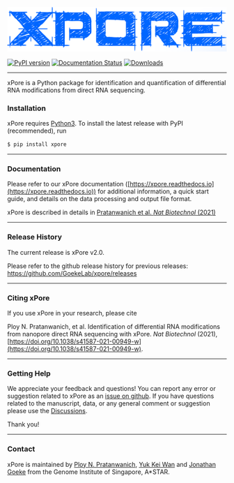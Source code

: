 ![alt text](https://github.com/GoekeLab/xpore/blob/master/figures/xpore_textlogo.png "xPore")



[![PyPI version](https://badge.fury.io/py/xpore.svg)](https://badge.fury.io/py/xpore)
[![Documentation Status](https://readthedocs.org/projects/xpore/badge/?version=latest)](https://xpore.readthedocs.io/en/latest/?badge=latest)
[![Downloads](https://pepy.tech/badge/xpore)](https://pepy.tech/project/xpore)


---


xPore is a Python package for identification and quantification of differential RNA modifications from direct RNA sequencing. 


### Installation

xPore requires [Python3](https://www.python.org).
To install the latest release with PyPI (recommended), run

```sh
$ pip install xpore 
```
---

### Documentation

Please refer to our xPore documentation ([https://xpore.readthedocs.io](https://xpore.readthedocs.io)) for additional information, a quick start guide, and details on the data processing and output file format.

xPore is described in details in [Pratanwanich et al. *Nat Biotechnol* (2021)](https://doi.org/10.1038/s41587-021-00949-w)

---

### Release History

The current release is xPore v2.0. 

Please refer to the github release history for previous releases: https://github.com/GoekeLab/xpore/releases

---

### Citing xPore

If you use xPore in your research, please cite

Ploy N. Pratanwanich, et al. Identification of differential RNA modifications from nanopore direct RNA sequencing with xPore. *Nat Biotechnol* (2021), [https://doi.org/10.1038/s41587-021-00949-w](https://doi.org/10.1038/s41587-021-00949-w).

---

### Getting Help

We appreciate your feedback and questions! You can report any error or suggestion related to xPore as an [issue on github](https://github.com/GoekeLab/xpore/issues). If you have questions related to the manuscript, data, or any general comment or suggestion please use the [Discussions](https://github.com/GoekeLab/xpore/discussions).

Thank you!

---

### Contact
xPore is maintained by [Ploy N. Pratanwanich](https://github.com/ploy-np), [Yuk Kei Wan](https://github.com/yuukiiwa) and [Jonathan Goeke](https://github.com/jonathangoeke) from the Genome Institute of Singapore, A\*STAR. 
